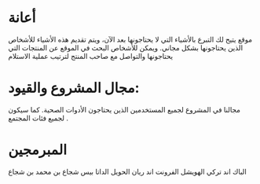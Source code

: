 
# أعانة
موقع يتيح لك  التبرع بالأشياء التي لا يحتاجونها بعد الآن، ويتم تقديم هذه الأشياء للأشخاص الذين يحتاجونها بشكل مجاني. ويمكن للأشخاص البحث في الموقع عن المنتجات التي يحتاجونها والتواصل مع صاحب المنتج لترتيب عملية الاستلام

# مجال المشروع والقيود:
مجالنا في المشروع لجميع المستخدمين الذين يحتاجون الأدوات الصحية. كما سيكون لجميع فئات المجتمع .


# المبرمجين
الباك اند تركي الهويشل
الفرونت اند ريان الحويل
الداتا بيس شجاع بن محمد بن شجاع
